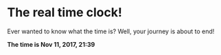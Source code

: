 # The real time clock!

Ever wanted to know what the time is? Well, your journey is about to end!

**The time is Nov 11, 2017, 21:39**